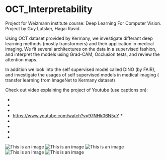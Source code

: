 # OCT_Interpretability
Project for Weizmann institute course: Deep Learning For Computer Vision.
Project by Guy Lutsker, Hagai Ravid.

Using OCT dataset provided by Kermany, we investigate differant deep learning methods (mostly transformers) and their application in medical imaging.
We fit several architectures on the data in a supervised fashion, and interpret the models using Grad-CAM, Occlusion tests, and review the attention maps.

In addition we look into the self supervised model called DINO (by FAIR), and investigate the usages of self supervised models in medical imaging ( transfer learning from ImageNet to Kermany dataset)


Check out video explaining the project of Youtube (use captions on):

*
*
*
*   https://www.youtube.com/watch?v=97NHk06N5uY  *
*
*
*
*
![This is an image](http://drive.google.com/uc?id=1aiUoeCK1qD4JD5O-na7GM7f_zhR6ckp8)
![This is an image](http://drive.google.com/uc?id=1X7j1Ak4TjHXEsfkvFZw-jDgq437jfCmM)
![This is an image](http://drive.google.com/uc?id=13oXRCTriC0DaKZTmmBwcVfx2ociVPfNe)
![This is an image](http://drive.google.com/uc?id=1oX77gJZENvKPG893qUsvNy5bEltSqFBE)
![This is an image](http://drive.google.com/uc?id=1TFCJC5LbgcnJZxkh4WmRbOJdklOxOu1b)
